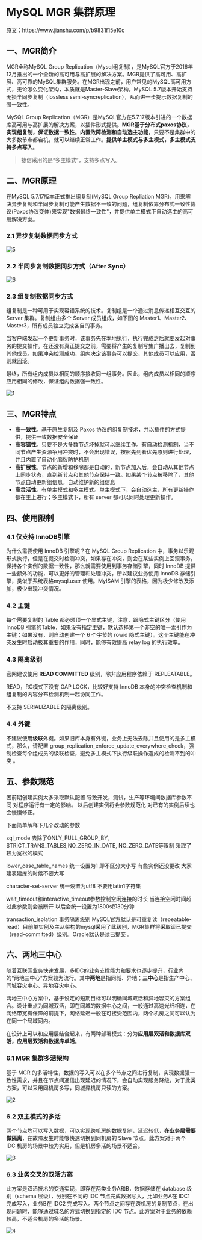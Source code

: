 # MySQL MGR 集群原理

原文：https://www.jianshu.com/p/b9831f15e10c



## 一、MGR简介

MGR全称MySQL Group Replication（Mysql组复制），是MySQL官方于2016年12月推出的一个全新的高可用与高扩展的解决方案。MGR提供了高可用、高扩展、高可靠的MySQL集群服务。在MGR出现之前，用户常见的MySQL高可用方式，无论怎么变化架构，本质就是Master-Slave架构。MySQL 5.7版本开始支持无损半同步复制（lossless semi-syncreplication），从而进一步提示数据复制的强一致性。

MySQL Group Replication（MGR）是MySQL官方在5.7.17版本引进的一个数据库高可用与高扩展的解决方案，以插件形式提供。**MGR基于分布式paxos协议，实现组复制，保证数据一致性**。**内置故障检测和自动选主功能**，只要不是集群中的大多数节点都宕机，就可以继续正常工作。**提供单主模式与多主模式，多主模式支持多点写入**。

> 捷信采用的是“多主模式”，支持多点写入。

## 二、MGR原理

在MySQL 5.7.17版本正式推出组复制(MySQL Group Repliation MGR)，用来解决异步复制和半同步复制可能产生数据不一致的问题，组复制依靠分布式一致性协议(Paxos协议变体)来实现"数据最终一致性"，并提供单主模式下自动选主的高可用解决方案。

### 2.1 异步复制数据同步方式

![5](./images/MGR/5.jpg)

### 2.2 半同步复制数据同步方式（After Sync）

![6](./images/MGR/6.jpg)

### 2.3 组复制数据同步方式

组复制是一种可用于实现容错系统的技术。复制组是一个通过消息传递相互交互的 Server 集群。复制组由多个 Server 成员组成，如下图的 Master1、Master2、Master3，所有成员独立完成各自的事务。

当客户端发起一个更新事务时，该事务先在本地执行，执行完成之后就要发起对事务的提交操作。在还没有真正提交之前，需要将产生的复制写集广播出去，复制到其他成员。如果冲突检测成功，组内决定该事务可以提交，其他成员可以应用，否则就回滚。

最终，所有组内成员以相同的顺序接收同一组事务。因此，组内成员以相同的顺序应用相同的修改，保证组内数据强一致性。

![1](./images/MGR/1.jpg)

## 三、MGR特点

* **高一致性**。基于原生复制及 Paxos 协议的组复制技术，并以插件的方式提供，提供一致数据安全保证
* **高容错性**。只要不是大多数节点坏掉就可以继续工作。有自动检测机制，当不同节点产生资源争用冲突时，不会出现错误，按照先到者优先原则进行处理，并且内置了自动化脑裂防护机制
* **高扩展性**。节点的新增和移除都是自动的，新节点加入后，会自动从其他节点上同步状态，直到新节点和其他节点保持一致。如果某个节点被移除了，其他节点自动更新组信息，自动维护新的组信息
* **高灵活性**。有单主模式和多主模式。单主模式下，会自动选主，所有更新操作都在主上进行；多主模式下，所有 server 都可以同时处理更新操作。

## 四、使用限制

### 4.1 仅支持 InnoDB引擎

为什么需要使用 InnoDB 引擎呢？在 MySQL Group Replication 中，事务以乐观形式执行，但是在提交时检测冲突，如果存在冲突，则会在某些实例上回滚事务，保持各个实例的数据一致性，那么就需要使用到事务存储引擎，同时 InnoDB 提供一些额外的功能，可以更好的管理和处理冲突，所以建议业务使用 InnoDB 存储引擎，类似于系统表格mysql.user 使用。MyISAM 引擎的表格，因为极少修改及添加，极少出现冲突情况。

### 4.2 主键

每个需要复制的 Table 都必须顶一个显式主键，注意，跟隐式主键区分（使用 InnoDB 引擎的Table，如果没有指定主键，默认选择第一个非空的唯一索引作为主键；如果没有，则自动创建一个 6 个字节的 rowid 隐式主键）。这个主键能在冲突发生时启动极其重要的作用，同时，能够有效提高 relay log 的执行效率。

### 4.3 隔离级别

官网建议使用 **READ COMMITTED** 级别，除非应用程序依赖于 REPLEATABLE。

READ，RC模式下没有 GAP LOCK，比较好支持 InnoDB 本身的冲突检查机制和组复制的内容分布检测机制一起协同工作。

不支持 SERIALIZABLE 的隔离级别。

### 4.4 外键

不建议使用**级联**外键。如果旧库本身有外键，业务上无法去除并且使用的是多主模式，那么，请配置 group_replication_enforce_update_everywhere_check，强制检查每个组成员的级联检查，避免多主模式下执行级联操作造成的检测不到的冲突 。

## 五、参数规范

因前期创建实例大多采取默认配置 导致开发，测试，生产等环境间数据库参数不同 对程序运行有一定的影响。 以后创建实例将会参数规范化 对已有的实例后续也会慢慢修正。

下面简单解释下几个改动的参数

sql_mode 去除了ONLY_FULL_GROUP_BY, STRICT_TRANS_TABLES,NO_ZERO_IN_DATE, NO_ZERO_DATE等限制 采取了较为宽松的模式

lower_case_table_names 统一设置为1 即不区分大小写 有些实例还没更改 大家建表建库的时候不要大写

character-set-server 统一设置为utf8 不要用latin1字符集

wait_timeout和interactive_timeout参数控制空闲连接的时长 当连接空闲时间超过此参数则会被断开 以后会统一设置为1800s即30分钟

transaction_isolation 事务隔离级别 MySQL官方默认是可重复读（repeatable-read）目前单实例及主从架构的mysql采用了此级别，MGR集群将采取读已提交（read-committed）级别。Oracle默认是读已提交 。

## 六、两地三中心

随着互联网业务快速发展，多IDC的业务支撑能力和要求也逐步提升，行业内的“两地三中心”方案较为流行。其中**两地**是指同城、异地；**三中心**是指生产中心、同城容灾中心、异地容灾中心。

两地三中心方案中，基于设定的短期目标可以明确同城双活和异地容灾的方案组合。设计重点为同城双活，即在同城的数据中心之间，一般通过高速光纤相连，在网络带宽有保障的前提下，网络延迟一般在可接受范围内，两个机房之间可以认为在同一个局域网内。

在设计上可以和应用层结合起来，有两种部署模式：分为**应用层双活和数据库双活，应用层双活和数据库单活**。

### 6.1 MGR 集群多活架构

基于 MGR 的多活特性，数据的写入可以在多个节点之间进行复制，实现数据强一致性需求，并且在节点间通信出现延迟的情况下，会自动实现服务降级。对于此类方案，可以采用同机房多写，同城异机房只读的方案。

![2](./images/MGR/2.png)

### 6.2 双主模式的多活

两个节点均可以写入数据，可以实现跨机房的数据复制，延迟较低，**在业务层需要做隔离**，在故障发生时能够快速切换到同机房的 Slave 节点。此方案对于两个 IDC 机房的场景中较为实用，但是机房多活的场景不适合。

![3](./images/MGR/3.png)

### 6.3 业务交叉的双活方案

此方案是双活技术的变通实现，即存在两类业务A和B，数据存储在 database 级别（schema 层级），分别在不同的 IDC 节点完成数据写入，比如业务A在 IDC1 完成写入，业务B在 IDC2 完成写入。两个节点之间存在跨机房的复制节点，在出现问题时，能够通过域名的方式切换到指定的 IDC 节点。此方案对于业务的依赖较高，不适合机房的多活的场景。

![4](./images/MGR/4.png)
